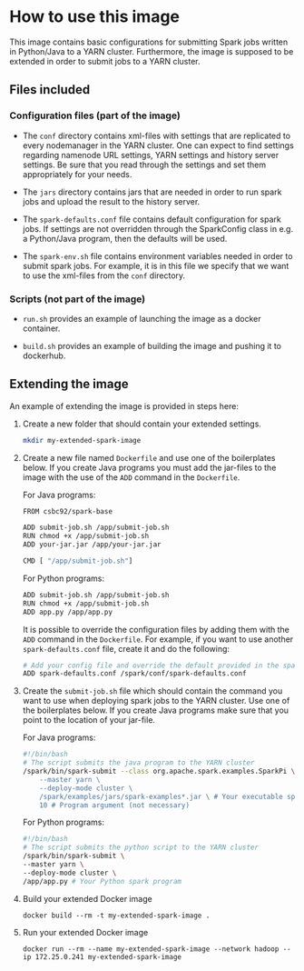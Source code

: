 # How to use this image
This image contains basic configurations for submitting Spark jobs written in Python/Java to a YARN cluster. Furthermore, the image is supposed to be extended in order to submit jobs to a YARN cluster. 

## Files included

### Configuration files (part of the image)
* The `conf` directory contains xml-files with settings that are replicated to every nodemanager in the YARN cluster. One can expect to find settings regarding namenode URL settings, YARN settings and history server settings. Be sure that you read through the settings and set them appropriately for your needs.

* The `jars` directory contains jars that are needed in order to run spark jobs and upload the result to the history server.

* The `spark-defaults.conf` file contains default configuration for spark jobs. If settings are not overridden through the SparkConfig class in e.g. a Python/Java program, then the defaults will be used.

* The `spark-env.sh` file contains environment variables needed in order to submit spark jobs. For example, it is in this file we specify that we want to use the xml-files from the `conf` directory.

### Scripts (not part of the image)
* `run.sh` provides an example of launching the image as a docker container.

* `build.sh` provides an example of building the image and pushing it to dockerhub.


## Extending the image
An example of extending the image is provided in steps here:

1. Create a new folder that should contain your extended settings.
    ```bash
    mkdir my-extended-spark-image
    ```
1. Create a new file named `Dockerfile` and use one of the boilerplates below. If you create Java programs you must add the jar-files to the image with the use of the `ADD` command in the `Dockerfile`.

    For Java programs:
    ```bash
    FROM csbc92/spark-base

    ADD submit-job.sh /app/submit-job.sh
    RUN chmod +x /app/submit-job.sh
    ADD your-jar.jar /app/your-jar.jar

    CMD [ "/app/submit-job.sh"]
    ```

    For Python programs:
    ```bash
    ADD submit-job.sh /app/submit-job.sh
    RUN chmod +x /app/submit-job.sh
    ADD app.py /app/app.py
    ```

    It is possible to override the configuration files by adding them with the `ADD` command in the `Dockerfile`. For example, if you want to use another `spark-defaults.conf` file, create it and do the following:

    ```bash
    # Add your config file and override the default provided in the spark-base image
    ADD spark-defaults.conf /spark/conf/spark-defaults.conf
    ```

2. Create the `submit-job.sh` file which should contain the command you want to use when deploying spark jobs to the YARN cluster. Use one of the boilerplates below. If you create Java programs make sure that you point to the location of your jar-file.

    For Java programs:
    ```bash
    #!/bin/bash
    # The script submits the java program to the YARN cluster
    /spark/bin/spark-submit --class org.apache.spark.examples.SparkPi \ # Your program's entry point
        --master yarn \
        --deploy-mode cluster \
        /spark/examples/jars/spark-examples*.jar \ # Your executable spark jar program
        10 # Program argument (not necessary)
    ```

    For Python programs:
    ```bash
    #!/bin/bash
    # The script submits the python script to the YARN cluster
    /spark/bin/spark-submit \
    --master yarn \
    --deploy-mode cluster \
    /app/app.py # Your Python spark program
    ```



3. Build your extended Docker image
    ```
    docker build --rm -t my-extended-spark-image .
    ```
4. Run your extended Docker image
    ```
    docker run --rm --name my-extended-spark-image --network hadoop --ip 172.25.0.241 my-extended-spark-image
    ```